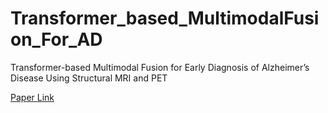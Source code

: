 # Transformer_based_MultimodalFusion_For_AD
Transformer-based Multimodal Fusion for Early Diagnosis of Alzheimer’s Disease Using Structural MRI and PET

[Paper Link](https://ieeexplore.ieee.org/abstract/document/10230577/)
